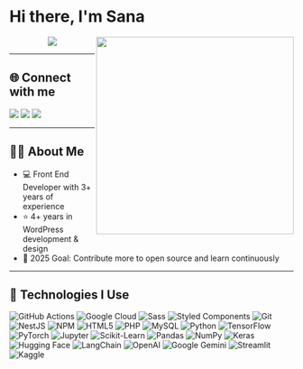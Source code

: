 # Hi there, I'm Sana
<img align="right" src="https://i.giphy.com/media/L1R1tvI9svkIWwpVYr/giphy.webp" width="350">

<p align="center">
<img src="https://readme-typing-svg.herokuapp.com?font=monospace&color=00ffd2&size=25&center=true&vCenter=true&lines=A+Passionate+Learner!;Front+End+Developer;">
</p>

---

## 🌐 Connect with me  
<a href="https://twitter.com/SanaAshfaq14"><img src="https://img.shields.io/badge/Twitter-1DA1F2?style=for-the-badge&logo=twitter&logoColor=white"></a>
<a href="https://www.linkedin.com/in/sana-ashfaq"><img src="https://img.shields.io/badge/LinkedIn-0077B5?style=for-the-badge&logo=linkedin&logoColor=white"></a>
<a href="mailto:sanaishfaq25@gmail.com"><img src="https://img.shields.io/badge/Gmail-D14836?style=for-the-badge&logo=gmail&logoColor=white"></a>

---

## 👨‍💻 About Me

- 💻 Front End Developer with 3+ years of experience  
- ⭐ 4+ years in WordPress development & design  
- 🥅 2025 Goal: Contribute more to open source and learn continuously  

---

## 🚀 Technologies I Use

<p>
 <!-- Existing Badges -->
<img alt="GitHub Actions" src="https://img.shields.io/badge/-Github_Actions-2088FF?style=flat-square&logo=github-actions&logoColor=white" />
<img alt="Google Cloud" src="https://img.shields.io/badge/-Google_Cloud_Platform-1a73e8?style=flat-square&logo=google-cloud&logoColor=white" />
<img alt="Sass" src="https://img.shields.io/badge/-Sass-CC6699?style=flat-square&logo=sass&logoColor=white" />
<img alt="Styled Components" src="https://img.shields.io/badge/-Styled_Components-db7092?style=flat-square&logo=styled-components&logoColor=white" />
<img alt="Git" src="https://img.shields.io/badge/-Git-F05032?style=flat-square&logo=git&logoColor=white" />
<img alt="NestJS" src="https://img.shields.io/badge/-NestJs-ea2845?style=flat-square&logo=nestjs&logoColor=white" />
<img alt="NPM" src="https://img.shields.io/badge/-NPM-CB3837?style=flat-square&logo=npm&logoColor=white" />
<img alt="HTML5" src="https://img.shields.io/badge/-HTML5-E34F26?style=flat-square&logo=html5&logoColor=white" />
<img alt="PHP" src="https://img.shields.io/badge/PHP-black?style=flat-square&logo=php" />
<img alt="MySQL" src="https://img.shields.io/badge/-MySQL-black?style=flat-square&logo=mysql" />

<!-- New AI/ML/Python Related Badges -->
<img alt="Python" src="https://img.shields.io/badge/-Python-3776AB?style=flat-square&logo=python&logoColor=white" />
<img alt="TensorFlow" src="https://img.shields.io/badge/-TensorFlow-FF6F00?style=flat-square&logo=tensorflow&logoColor=white" />
<img alt="PyTorch" src="https://img.shields.io/badge/-PyTorch-EE4C2C?style=flat-square&logo=pytorch&logoColor=white" />
<img alt="Jupyter" src="https://img.shields.io/badge/-Jupyter-F37626?style=flat-square&logo=jupyter&logoColor=white" />
<img alt="Scikit-Learn" src="https://img.shields.io/badge/-Scikit--Learn-F7931E?style=flat-square&logo=scikit-learn&logoColor=white" />
<img alt="Pandas" src="https://img.shields.io/badge/-Pandas-150458?style=flat-square&logo=pandas&logoColor=white" />
<img alt="NumPy" src="https://img.shields.io/badge/-NumPy-013243?style=flat-square&logo=numpy&logoColor=white" />
<img alt="Keras" src="https://img.shields.io/badge/-Keras-D00000?style=flat-square&logo=keras&logoColor=white" />
<img alt="Hugging Face" src="https://img.shields.io/badge/-Hugging_Face-FFD21F?style=flat-square&logo=huggingface&logoColor=black" />
<img alt="LangChain" src="https://img.shields.io/badge/-LangChain-3b82f6?style=flat-square&logo=langchain&logoColor=white" />
<img alt="OpenAI" src="https://img.shields.io/badge/-OpenAI-412991?style=flat-square&logo=openai&logoColor=white" />
<img alt="Google Gemini" src="https://img.shields.io/badge/-Google_Gemini-1a73e8?style=flat-square&logo=google&logoColor=white" />
<img alt="Streamlit" src="https://img.shields.io/badge/-Streamlit-FF4B4B?style=flat-square&logo=streamlit&logoColor=white" />
<img alt="Kaggle" src="https://img.shields.io/badge/-Kaggle-20BEFF?style=flat-square&logo=kaggle&logoColor=white" />


</p>
